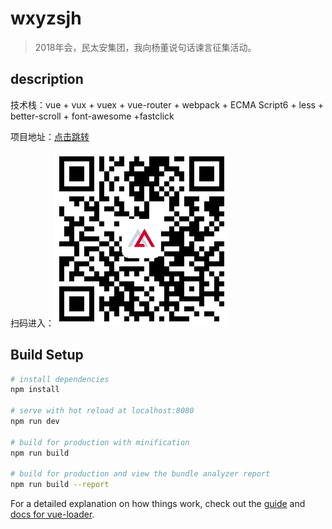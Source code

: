 # wxyzsjh

> 2018年会，民太安集团，我向杨董说句话谏言征集活动。

## description

技术栈：vue + vux + vuex + vue-router + webpack + ECMA Script6 + less + better-scroll + font-awesome +fastclick

项目地址：[点击跳转](http://www.jaja365.cn/wxyzsjh "项目地址")

扫码进入：![若未显示，点击上面项目地址一样](static/qrcode.png)

## Build Setup

``` bash
# install dependencies
npm install

# serve with hot reload at localhost:8080
npm run dev

# build for production with minification
npm run build

# build for production and view the bundle analyzer report
npm run build --report
```

For a detailed explanation on how things work, check out the [guide](http://vuejs-templates.github.io/webpack/) and [docs for vue-loader](http://vuejs.github.io/vue-loader).
